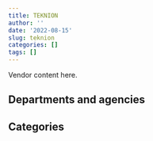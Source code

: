 ```yaml
---
title: TEKNION
author: ''
date: '2022-08-15'
slug: teknion
categories: []
tags: []
---
```


<script src="/rmarkdown-libs/htmlwidgets/htmlwidgets.js"></script>
<link href="/rmarkdown-libs/datatables-css/datatables-crosstalk.css" rel="stylesheet" />
<script src="/rmarkdown-libs/datatables-binding/datatables.js"></script>
<script src="/rmarkdown-libs/jquery/jquery-3.6.0.min.js"></script>
<link href="/rmarkdown-libs/dt-core-bootstrap/css/dataTables.bootstrap.min.css" rel="stylesheet" />
<link href="/rmarkdown-libs/dt-core-bootstrap/css/dataTables.bootstrap.extra.css" rel="stylesheet" />
<script src="/rmarkdown-libs/dt-core-bootstrap/js/jquery.dataTables.min.js"></script>
<script src="/rmarkdown-libs/dt-core-bootstrap/js/dataTables.bootstrap.min.js"></script>
<link href="/rmarkdown-libs/crosstalk/css/crosstalk.min.css" rel="stylesheet" />
<script src="/rmarkdown-libs/crosstalk/js/crosstalk.min.js"></script>
<script src="/rmarkdown-libs/htmlwidgets/htmlwidgets.js"></script>
<link href="/rmarkdown-libs/datatables-css/datatables-crosstalk.css" rel="stylesheet" />
<script src="/rmarkdown-libs/datatables-binding/datatables.js"></script>
<script src="/rmarkdown-libs/jquery/jquery-3.6.0.min.js"></script>
<link href="/rmarkdown-libs/dt-core-bootstrap/css/dataTables.bootstrap.min.css" rel="stylesheet" />
<link href="/rmarkdown-libs/dt-core-bootstrap/css/dataTables.bootstrap.extra.css" rel="stylesheet" />
<script src="/rmarkdown-libs/dt-core-bootstrap/js/jquery.dataTables.min.js"></script>
<script src="/rmarkdown-libs/dt-core-bootstrap/js/dataTables.bootstrap.min.js"></script>
<link href="/rmarkdown-libs/crosstalk/css/crosstalk.min.css" rel="stylesheet" />
<script src="/rmarkdown-libs/crosstalk/js/crosstalk.min.js"></script>

Vendor content here.

## Departments and agencies

<div id="htmlwidget-1" style="width:100%;height:auto;" class="datatables html-widget"></div>
<script type="application/json" data-for="htmlwidget-1">{"x":{"style":"bootstrap","filter":"none","vertical":false,"data":[["<a href=\"/departments/aafc-aac/\">Agriculture and Agri-Food Canada<\/a>","<a href=\"/departments/atssc-scdata/\">Administrative Tribunals Support Service of Canada<\/a>","<a href=\"/departments/cas-satj/\">Courts Administration Service<\/a>","<a href=\"/departments/cbsa-asfc/\">Canada Border Services Agency<\/a>","<a href=\"/departments/ced-dec/\">Canada Economic Development for Quebec Regions<\/a>","<a href=\"/departments/cer-rec/\">Canada Energy Regulator<\/a>","<a href=\"/departments/cfia-acia/\">Canadian Food Inspection Agency<\/a>","<a href=\"/departments/cic/\">Immigration, Refugees and Citizenship Canada<\/a>","<a href=\"/departments/cihr-irsc/\">Canadian Institutes of Health Research<\/a>","<a href=\"/departments/cra-arc/\">Canada Revenue Agency<\/a>","<a href=\"/departments/csc-scc/\">Correctional Service of Canada<\/a>","<a href=\"/departments/csps-efpc/\">Canada School of Public Service<\/a>","<a href=\"/departments/cta-otc/\">Canadian Transportation Agency<\/a>","<a href=\"/departments/dfatd-maecd/\">Global Affairs Canada<\/a>","<a href=\"/departments/dfo-mpo/\">Fisheries and Oceans Canada<\/a>","<a href=\"/departments/dnd-mdn/\">National Defence<\/a>","<a href=\"/departments/ec/\">Environment and Climate Change Canada<\/a>","<a href=\"/departments/elections/\">Elections Canada<\/a>","<a href=\"/departments/esdc-edsc/\">Employment and Social Development Canada<\/a>","<a href=\"/departments/hc-sc/\">Health Canada<\/a>","<a href=\"/departments/ic/\">Innovation, Science and Economic Development Canada<\/a>","<a href=\"/departments/infc/\">Infrastructure Canada<\/a>","<a href=\"/departments/irb-cisr/\">Immigration and Refugee Board of Canada<\/a>","<a href=\"/departments/isc-sac/\">Indigenous Services Canada<\/a>","<a href=\"/departments/jus/\">Department of Justice Canada<\/a>","<a href=\"/departments/mgerc-ceegm/\">Military Grievances External Review Committee<\/a>","<a href=\"/departments/nfb-onf/\">National Film Board<\/a>","<a href=\"/departments/nrc-cnrc/\">National Research Council Canada<\/a>","<a href=\"/departments/nrcan-rncan/\">Natural Resources Canada<\/a>","<a href=\"/departments/nserc-crsng/\">Natural Sciences and Engineering Research Council of Canada<\/a>","<a href=\"/departments/nsira-ossnr/\">National Security and Intelligence Review Agency<\/a>","<a href=\"/departments/ocol-clo/\">Office of the Commissioner of Official Languages<\/a>","<a href=\"/departments/oic-ci/\">Office of the Information Commissioner of Canada<\/a>","<a href=\"/departments/opc-cpvp/\">Office of the Privacy Commissioner of Canada<\/a>","<a href=\"/departments/pc/\">Parks Canada<\/a>","<a href=\"/departments/pch/\">Canadian Heritage<\/a>","<a href=\"/departments/pco-bcp/\">Privy Council Office<\/a>","<a href=\"/departments/phac-aspc/\">Public Health Agency of Canada<\/a>","<a href=\"/departments/ppsc-sppc/\">Public Prosecution Service of Canada<\/a>","<a href=\"/departments/pwgsc-tpsgc/\">Public Services and Procurement Canada<\/a>","<a href=\"/departments/rcmp-grc/\">Royal Canadian Mounted Police<\/a>","<a href=\"/departments/ssc-spc/\">Shared Services Canada<\/a>","<a href=\"/departments/statcan/\">Statistics Canada<\/a>","<a href=\"/departments/swc-cfc/\">Status of Women Canada<\/a>","<a href=\"/departments/tbs-sct/\">Treasury Board of Canada Secretariat<\/a>","<a href=\"/departments/tc/\">Transport Canada<\/a>","<a href=\"/departments/vac-acc/\">Veterans Affairs Canada<\/a>","<a href=\"/departments/vrab-tacra/\">Veterans Review and Appeal Board<\/a>"],["$     70,653.35","$    155,808.99",null,"$      2,245.38",null,null,"$    112,249.31","$    576,295.62","$     74,279.00","$    808,154.79","$  2,083,732.52",null,"$     54,016.34","$    654,164.98","$    328,201.16","$    436,741.58","$     77,134.51","$     57,628.17","$  2,315,062.03","$     46,137.95","$    344,570.00","$    845,198.50",null,"$     13,354.43","$     69,496.29",null,null,"$     17,956.12","$    111,114.81",null,null,null,"$     85,088.88",null,"$     41,041.03","$    129,196.25","$    231,242.85",null,"$    111,967.10","$ 13,481,766.04","$    410,266.73",null,"$    194,691.05","$     13,515.77","$     42,977.86","$    279,792.53","$    111,537.64","$     19,869.01"],["$     53,414.54","$    673,124.94","$    258,317.68","$     67,511.25",null,null,"$     97,735.84","$    500,342.90","$     20,118.00","$    368,881.69","$  4,493,098.97","$     26,615.32","$     51,169.39","$    191,749.83","$  1,549,465.60","$    534,333.29","$     93,759.41",null,"$    605,696.05","$    155,119.41",null,"$     46,664.17",null,null,"$    126,633.01","$     18,433.63",null,"$     56,711.34","$    162,573.80",null,null,"$     14,150.20","$     40,365.22",null,"$     28,175.46","$     62,908.30","$  1,028,354.01",null,"$     54,619.79","$ 19,390,879.79","$    418,355.63","$    152,233.35","$    158,085.67",null,"$     46,817.51","$    129,079.42","$    448,369.67",null],["$     86,095.40","$     51,480.32","$    193,346.16","$     79,534.09","$     14,529.36","$     14,836.76",null,"$    133,182.84",null,"$  1,862,772.70","$  5,393,797.33","$     43,351.53",null,"$    529,732.63","$    619,440.29","$    583,221.20","$    283,424.93","$     77,699.61","$  1,201,121.16","$    228,418.57","$     24,984.56",null,"$    423,644.41",null,"$    231,745.72",null,"$    796,155.34","$     80,546.30","$     72,823.18","$    140,823.43","$     28,995.40","$     14,989.71","$     21,061.27","$     14,739.00","$    281,313.71",null,"$    285,476.46",null,null,"$ 13,404,522.19","$    100,623.74","$    176,441.80","$    109,490.39",null,"$     59,348.93","$    227,343.78","$    519,016.12",null],[null,null,"$     49,178.59","$    119,754.11",null,null,null,"$    364,142.39",null,"$  2,531,426.61","$  1,601,497.42",null,null,"$  1,988,995.43","$    127,214.58","$    562,770.46","$      1,414.30","$     52,375.30","$  3,516,024.84","$    557,433.02",null,null,"$     32,902.43","$     12,287.33","$    115,403.50",null,null,"$     11,235.65","$     51,560.96",null,"$     24,959.10","$     11,531.26",null,"$     83,309.19","$    148,532.13",null,null,"$     17,941.19","$     11,840.44","$  6,165,725.66","$    216,948.82","$    341,569.48",null,null,"$          0.00","$     72,028.44","$     63,790.08",null]],"container":"<table class=\"table table-striped table-hover row-border order-column display\">\n  <thead>\n    <tr>\n      <th>Department<\/th>\n      <th>2017-2018<\/th>\n      <th>2018-2019<\/th>\n      <th>2019-2020<\/th>\n      <th>2020-2021<\/th>\n    <\/tr>\n  <\/thead>\n<\/table>","options":{"order":[[4,"desc"]],"pageLength":10,"autoWidth":true,"columnDefs":[],"orderClasses":false}},"evals":[],"jsHooks":[]}</script>

## Categories

<div id="htmlwidget-2" style="width:100%;height:auto;" class="datatables html-widget"></div>
<script type="application/json" data-for="htmlwidget-2">{"x":{"style":"bootstrap","filter":"none","vertical":false,"data":[["<a href=\"/categories/1_facilities_and_construction/\">Facilities and construction<\/a>","<a href=\"/categories/10_office_management/\">Office management<\/a>","<a href=\"/categories/11_defence/\">Defence<\/a>","<a href=\"/categories/2_professional_services/\">Professional services<\/a>","<a href=\"/categories/3_information_technology/\">Information technology<\/a>","<a href=\"/categories/5_transportation_and_logistics/\">Transportation and logistics<\/a>","<a href=\"/categories/6_industrial_products_and_services/\">Industrial products and services<\/a>","<a href=\"/categories/8_security_and_protection/\">Security and protection<\/a>",null],["$  1,913,043.72","$ 19,934,911.55",null,"$     13,600.00",null,"$     15,396.71","$  2,353,865.31",null,"$    176,331.29"],["$    874,564.16","$ 26,050,599.76","$     24,215.60","$     91,829.76","$    254,956.46","$     12,220.95","$  4,815,477.40",null,null],["$  1,569,187.37","$ 20,728,432.16",null,null,"$      4,896.09","$    116,661.19","$  5,990,893.51",null,null],["$     43,118.25","$ 16,551,294.55",null,null,null,"$        550.37","$  2,246,542.23","$     12,287.33",null]],"container":"<table class=\"table table-striped table-hover row-border order-column display\">\n  <thead>\n    <tr>\n      <th>Category<\/th>\n      <th>2017-2018<\/th>\n      <th>2018-2019<\/th>\n      <th>2019-2020<\/th>\n      <th>2020-2021<\/th>\n    <\/tr>\n  <\/thead>\n<\/table>","options":{"order":[[4,"desc"]],"pageLength":20,"autoWidth":true,"columnDefs":[],"orderClasses":false,"lengthMenu":[10,20,25,50,100]}},"evals":[],"jsHooks":[]}</script>
